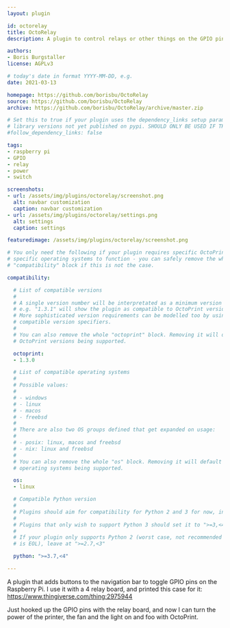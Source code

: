 ```yaml
---
layout: plugin

id: octorelay
title: OctoRelay
description: A plugin to control relays or other things on the GPIO pins of your raspberry pi. For example turn the power of printer, the light or a fan ON and OFF via the web interface.

authors:
- Boris Burgstaller
license: AGPLv3

# today's date in format YYYY-MM-DD, e.g.
date: 2021-03-13

homepage: https://github.com/borisbu/OctoRelay
source: https://github.com/borisbu/OctoRelay
archive: https://github.com/borisbu/OctoRelay/archive/master.zip

# Set this to true if your plugin uses the dependency_links setup parameter to include
# library versions not yet published on pypi. SHOULD ONLY BE USED IF THERE IS NO OTHER OPTION!
#follow_dependency_links: false

tags:
- raspberry pi
- GPIO
- relay
- power
- switch

screenshots:
- url: /assets/img/plugins/octorelay/screenshot.png
  alt: navbar customization
  caption: navbar customization
- url: /assets/img/plugins/octorelay/settings.png
  alt: settings
  caption: settings

featuredimage: /assets/img/plugins/octorelay/screenshot.png

# You only need the following if your plugin requires specific OctoPrint versions or
# specific operating systems to function - you can safely remove the whole
# "compatibility" block if this is not the case.

compatibility:

  # List of compatible versions
  #
  # A single version number will be interpretated as a minimum version requirement,
  # e.g. "1.3.1" will show the plugin as compatible to OctoPrint versions 1.3.1 and up.
  # More sophisticated version requirements can be modelled too by using PEP440
  # compatible version specifiers.
  #
  # You can also remove the whole "octoprint" block. Removing it will default to all
  # OctoPrint versions being supported.

  octoprint:
  - 1.3.0

  # List of compatible operating systems
  #
  # Possible values:
  #
  # - windows
  # - linux
  # - macos
  # - freebsd
  #
  # There are also two OS groups defined that get expanded on usage:
  #
  # - posix: linux, macos and freebsd
  # - nix: linux and freebsd
  #
  # You can also remove the whole "os" block. Removing it will default to all
  # operating systems being supported.

  os:
  - linux

  # Compatible Python version
  #
  # Plugins should aim for compatibility for Python 2 and 3 for now, in which case the value should be ">=2.7,<4".
  #
  # Plugins that only wish to support Python 3 should set it to ">=3,<4".
  #
  # If your plugin only supports Python 2 (worst case, not recommended for newly developed plugins since Python 2
  # is EOL), leave at ">=2.7,<3"

  python: ">=3.7,<4"

---
```


A plugin that adds buttons to the navigation bar to toggle GPIO pins on the Raspberry Pi.
I use it with a 4 relay board, and printed this case for it: https://www.thingiverse.com/thing:2975944

Just hooked up the GPIO pins with the relay board, and now I can turn the power of the printer, the fan and the light on and foo with OctoPrint.

